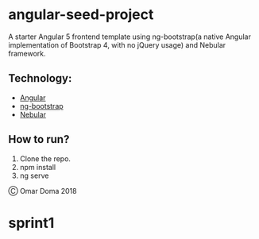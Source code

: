 # angular-seed-project
A starter Angular 5 frontend template using ng-bootstrap(a native Angular implementation of Bootstrap 4, with no jQuery usage) and Nebular framework. 

## Technology:

* [Angular](https://angular.io)
* [ng-bootstrap](https://ng-bootstrap.github.io)
* [Nebular](https://akveo.github.io/nebular/#/docs/getting-started/what-is-nebular)

## How to run?

1. Clone the repo.
2. npm install
3. ng serve

&#9400; Omar Doma 2018
# sprint1
